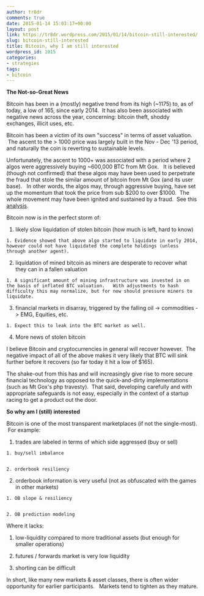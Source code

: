 ```yaml
---
author: tr8dr
comments: true
date: 2015-01-14 15:03:17+00:00
layout: post
link: https://tr8dr.wordpress.com/2015/01/14/bitcoin-still-interested/
slug: bitcoin-still-interested
title: Bitcoin, why I am still interested
wordpress_id: 1015
categories:
- strategies
tags:
- bitcoin
---
```


**The Not-so-Great News**

Bitcoin has been in a (mostly) negative trend from its high (~1175) to, as of today, a low of 165, since early 2014.  It has also been associated with negative news across the year, concerning: bitcoin theft, shoddy exchanges, illicit uses, etc.

Bitcoin has been a victim of its own "success" in terms of asset valuation.  The ascent to the > 1000 price was largely built in the Nov - Dec '13 period, and naturally the coin is reverting to sustainable levels.

Unfortunately, the ascent to 1000+ was associated with a period where 2 algos were aggressively buying ~600,000 BTC from Mt Gox.   It is believed (though not confirmed) that these algos may have been used to perpetrate the fraud that stole the similar amount of bitcoin from Mt Gox (and its user base).   In other words, the algos may, through aggressive buying, have set up the momentum that took the price from sub $200 to over $1000.  The whole movement may have been ignited and sustained by a fraud.  See this [analysis](https://willyreport.wordpress.com/2014/05/25/the-willy-report-proof-of-massive-fraudulent-trading-activity-at-mt-gox-and-how-it-has-affected-the-price-of-bitcoin/).

Bitcoin now is in the perfect storm of:



	
  1. likely slow liquidation of stolen bitcoin (how much is left, hard to know)

	
    1. Evidence showed that above algo started to liquidate in early 2014, however could not have liquidated the complete holdings (unless through another agent).




	
  2. liquidation of mined bitcoin as miners are desperate to recover what they can in a fallen valuation

	
    1. A significant amount of mining infrastructure was invested in on the basis of inflated BTC valuation.   With adjustments to hash difficulty this may normalize, but for now should pressure miners to liquidate.




	
  3. financial markets in disarray, triggered by the falling oil -> commodities -> EMG, Equities, etc.

	
    1. Expect this to leak into the BTC market as well.




	
  4. More news of stolen bitcoin


I believe Bitcoin and cryptocurrencies in general will recover however.  The negative impact of all of the above makes it very likely that BTC will sink further before it recovers (so far today it hit a low of $165).

The shake-out from this has and will increasingly give rise to more secure financial technology as opposed to the quick-and-dirty implementations (such as Mt Gox's php travesty).  That said, developing carefully and with appropriate safeguards is not easy, especially in the context of a startup racing to get a product out the door.

**So why am I (still) interested**

Bitcoin is one of the most transparent marketplaces (if not the single-most).  For example:



	
  1. trades are labeled in terms of which side aggressed (buy or sell)

	
    1. buy/sell imbalance

	
    2. orderbook resiliency




	
  2. orderbook information is very useful (not as obfuscated with the games in other markets)

	
    1. OB slope & resiliency

	
    2. OB prediction modeling





Where it lacks:

	
  1. low-liquidity compared to more traditional assets (but enough for smaller operations)

	
  2. futures / forwards market is very low liquidity

	
  3. shorting can be difficult


In short, like many new markets & asset classes, there is often wider opportunity for earlier participants.   Markets tend to tighten as they mature.
